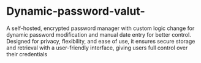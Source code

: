 # Dynamic-password-valut-
A self-hosted, encrypted password manager with custom logic change for dynamic password modification and manual date entry for better control. Designed for privacy, flexibility, and ease of use, it ensures secure storage and retrieval with a user-friendly interface, giving users full control over their credentials
